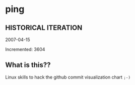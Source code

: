 # ping

## HISTORICAL ITERATION
2007-04-15

Incremented: 3604

## What is this?? 
Linux skills to hack the github commit visualization chart `;-)`
